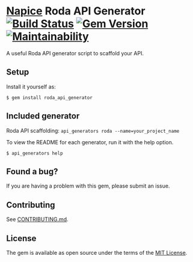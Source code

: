 # [Napice](http://napice.com) Roda API Generator [![Build Status](https://travis-ci.org/Napice/roda_api_generator.svg?branch=master)](https://travis-ci.org/Napice/roda_api_generator) [![Gem Version](https://badge.fury.io/rb/roda_api_generator.svg)](https://badge.fury.io/rb/roda_api_generator) [![Maintainability](https://api.codeclimate.com/v1/badges/7cde798649fb102fd5b2/maintainability)](https://codeclimate.com/github/Napice/roda_api_generator/maintainability)

A useful Roda API generator script to scaffold your API.

## Setup

Install it yourself as:

    $ gem install roda_api_generator

## Included generator

Roda API scaffolding: `api_generators roda --name=your_project_name`

To view the README for each generator, run it with the help option.

    $ api_generators help

## Found a bug?

If you are having a problem with this gem, please submit an issue.

## Contributing

See [CONTRIBUTING.md](https://github.com/napice/roda_api_generator/blob/master/CONTRIBUTING.md).

## License

The gem is available as open source under the terms of the [MIT License](https://github.com/Napice/roda_api_generator/blob/master/LICENSE.txt).
